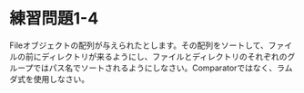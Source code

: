# 練習問題1-4

Fileオブジェクトの配列が与えられたとします。その配列をソートして、ファイルの前にディレクトリが来るようにし、ファイルとディレクトリのそれぞれのグループではパス名でソートされるようにしなさい。Comparatorではなく、ラムダ式を使用しなさい。

